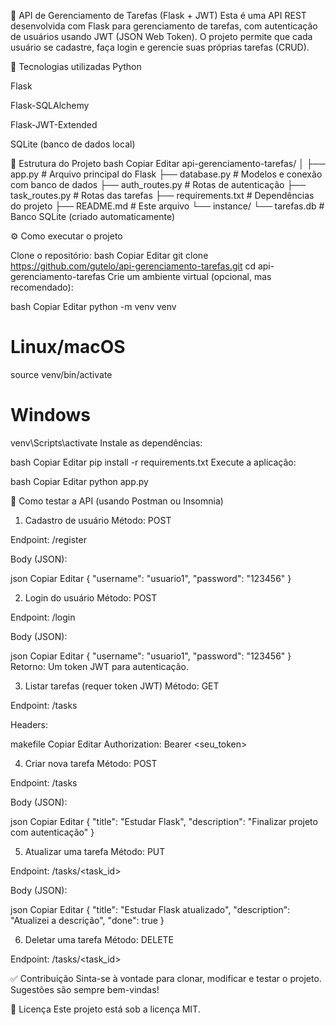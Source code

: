 📌 API de Gerenciamento de Tarefas (Flask + JWT)
Esta é uma API REST desenvolvida com Flask para gerenciamento de tarefas, com autenticação de usuários usando JWT (JSON Web Token). O projeto permite que cada usuário se cadastre, faça login e gerencie suas próprias tarefas (CRUD).

🚀 Tecnologias utilizadas
Python

Flask

Flask-SQLAlchemy

Flask-JWT-Extended

SQLite (banco de dados local)


📁 Estrutura do Projeto
bash
Copiar
Editar
api-gerenciamento-tarefas/
│
├── app.py                # Arquivo principal do Flask
├── database.py           # Modelos e conexão com banco de dados
├── auth_routes.py        # Rotas de autenticação
├── task_routes.py        # Rotas das tarefas
├── requirements.txt      # Dependências do projeto
├── README.md             # Este arquivo
└── instance/
    └── tarefas.db        # Banco SQLite (criado automaticamente)


⚙️ Como executar o projeto

Clone o repositório:
bash
Copiar
Editar
git clone https://github.com/gutelo/api-gerenciamento-tarefas.git
cd api-gerenciamento-tarefas
Crie um ambiente virtual (opcional, mas recomendado):

bash
Copiar
Editar
python -m venv venv

# Linux/macOS
source venv/bin/activate

# Windows
venv\Scripts\activate
Instale as dependências:

bash
Copiar
Editar
pip install -r requirements.txt
Execute a aplicação:

bash
Copiar
Editar
python app.py


🧪 Como testar a API (usando Postman ou Insomnia)

1. Cadastro de usuário
Método: POST

Endpoint: /register

Body (JSON):

json
Copiar
Editar
{
  "username": "usuario1",
  "password": "123456"
}

2. Login do usuário
Método: POST

Endpoint: /login

Body (JSON):

json
Copiar
Editar
{
  "username": "usuario1",
  "password": "123456"
}
Retorno: Um token JWT para autenticação.

3. Listar tarefas (requer token JWT)
Método: GET

Endpoint: /tasks

Headers:

makefile
Copiar
Editar
Authorization: Bearer <seu_token>

4. Criar nova tarefa
Método: POST

Endpoint: /tasks

Body (JSON):

json
Copiar
Editar
{
  "title": "Estudar Flask",
  "description": "Finalizar projeto com autenticação"
}

5. Atualizar uma tarefa
Método: PUT

Endpoint: /tasks/<task_id>

Body (JSON):

json
Copiar
Editar
{
  "title": "Estudar Flask atualizado",
  "description": "Atualizei a descrição",
  "done": true
}

6. Deletar uma tarefa
Método: DELETE

Endpoint: /tasks/<task_id>

✅ Contribuição
Sinta-se à vontade para clonar, modificar e testar o projeto. Sugestões são sempre bem-vindas!

📄 Licença
Este projeto está sob a licença MIT.
